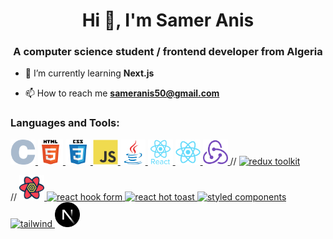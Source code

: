 <h1 align="center">Hi 👋, I'm Samer Anis</h1>
<h3 align="center">A computer science student / frontend developer from Algeria</h3>

- 🌱 I’m currently learning **Next.js**

- 📫 How to reach me **sameranis50@gmail.com**

<h3 align="left">Languages and Tools:</h3>

<p align="left">
  <!-- Core Languages -->
  <a href="https://www.cprogramming.com/" target="_blank" rel="noreferrer">
    <img src="https://raw.githubusercontent.com/devicons/devicon/master/icons/c/c-original.svg" alt="c" width="40" height="40"/>
  </a>
  <a href="https://www.w3.org/html/" target="_blank" rel="noreferrer">
    <img src="https://raw.githubusercontent.com/devicons/devicon/master/icons/html5/html5-original-wordmark.svg" alt="html5" width="40" height="40"/>
  </a>
  <a href="https://www.w3schools.com/css/" target="_blank" rel="noreferrer">
    <img src="https://raw.githubusercontent.com/devicons/devicon/master/icons/css3/css3-original-wordmark.svg" alt="css3" width="40" height="40"/>
  </a>
  <a href="https://developer.mozilla.org/en-US/docs/Web/JavaScript" target="_blank" rel="noreferrer">
    <img src="https://raw.githubusercontent.com/devicons/devicon/master/icons/javascript/javascript-original.svg" alt="javascript" width="40" height="40"/>
  </a>
  <a href="https://www.java.com" target="_blank" rel="noreferrer">
    <img src="https://raw.githubusercontent.com/devicons/devicon/master/icons/java/java-original.svg" alt="java" width="40" height="40"/>
  </a>

  <!-- React Ecosystem -->
  <a href="https://reactjs.org/" target="_blank" rel="noreferrer">
    <img src="https://raw.githubusercontent.com/devicons/devicon/master/icons/react/react-original-wordmark.svg" alt="react" width="40" height="40"/>
  </a>
  <a href="https://reactrouter.com/" target="_blank" rel="noreferrer">
    <img src="https://raw.githubusercontent.com/devicons/devicon/master/icons/react/react-original.svg" alt="react router" width="40" height="40"/>
  </a>
  <a href="https://redux.js.org/" target="_blank" rel="noreferrer">
    <img src="https://raw.githubusercontent.com/devicons/devicon/master/icons/redux/redux-original.svg" alt="redux / redux toolkit" width="40" height="40"/>
  </a>
   //
<a href="https://redux-toolkit.js.org/" target="_blank" rel="noreferrer">
  <img src="https://redux-toolkit.js.org/img/redux-toolkit.svg" alt="redux toolkit" width="40" height="40"/>
</a>

   //
  <a href="https://tanstack.com/query/latest" target="_blank" rel="noreferrer">
    <img src="https://raw.githubusercontent.com/TanStack/query/main/media/emblem-light.svg" alt="react query" width="40" height="40"/>
  </a>
  <a href="https://react-hook-form.com/" target="_blank" rel="noreferrer">
    <img src="https://react-hook-form.com/images/logo/react-hook-form-logo-only.svg" alt="react hook form" width="40" height="40"/>
  </a>
  <a href="https://react-hot-toast.com/" target="_blank" rel="noreferrer">
    <img src="https://raw.githubusercontent.com/timolins/react-hot-toast/main/media/logo.svg" alt="react hot toast" width="40" height="40"/>
  </a>
  <a href="https://styled-components.com/" target="_blank" rel="noreferrer">
    <img src="https://avatars.githubusercontent.com/u/20658825?s=200&v=4" alt="styled components" width="40" height="40"/>
  </a>
  <a href="https://tailwindcss.com/" target="_blank" rel="noreferrer">
    <img src="https://www.vectorlogo.zone/logos/tailwindcss/tailwindcss-icon.svg" alt="tailwind" width="40" height="40"/>
  </a>
  <a href="https://nextjs.org/" target="_blank" rel="noreferrer">
    <img src="https://raw.githubusercontent.com/devicons/devicon/master/icons/nextjs/nextjs-original.svg" alt="nextjs" width="40" height="40"/>
  </a>
</p>
